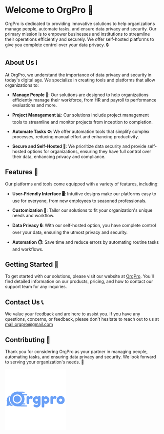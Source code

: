 # Welcome to OrgPro 👋

OrgPro is dedicated to providing innovative solutions to help organizations manage people, automate tasks, and ensure data privacy and security. Our primary mission is to empower businesses and institutions to streamline their operations efficiently and securely. We offer self-hosted platforms to give you complete control over your data privacy. 🔒

## About Us ℹ️

At OrgPro, we understand the importance of data privacy and security in today's digital age. We specialize in creating tools and platforms that allow organizations to:

- **Manage People 👥**: Our solutions are designed to help organizations efficiently manage their workforce, from HR and payroll to performance evaluations and more.

- **Project Management 📊**: Our solutions include project management tools to streamline and monitor projects from inception to completion.

- **Automate Tasks ⚙️**: We offer automation tools that simplify complex processes, reducing manual effort and enhancing productivity.

- **Secure and Self-Hosted 🔐**: We prioritize data security and provide self-hosted options for organizations, ensuring they have full control over their data, enhancing privacy and compliance.

## Features 🚀

Our platforms and tools come equipped with a variety of features, including:

- **User-Friendly Interface 🖥️**: Intuitive designs make our platforms easy to use for everyone, from new employees to seasoned professionals.

- **Customization 🎨**: Tailor our solutions to fit your organization's unique needs and workflow.

- **Data Privacy 🔒**: With our self-hosted option, you have complete control over your data, ensuring the utmost privacy and security.

- **Automation ⏱️**: Save time and reduce errors by automating routine tasks and workflows.

## Getting Started 🚀

To get started with our solutions, please visit our website at [OrgPro](https://orgpro.tech). You'll find detailed information on our products, pricing, and how to contact our support team for any inquiries.

## Contact Us 📞

We value your feedback and are here to assist you. If you have any questions, concerns, or feedback, please don't hesitate to reach out to us at mail.orgpro@gmail.com

## Contributing 🤝

Thank you for considering OrgPro as your partner in managing people, automating tasks, and ensuring data privacy and security. We look forward to serving your organization's needs. 🙌

<img src="logo_col.png" alt="Your Logo">
